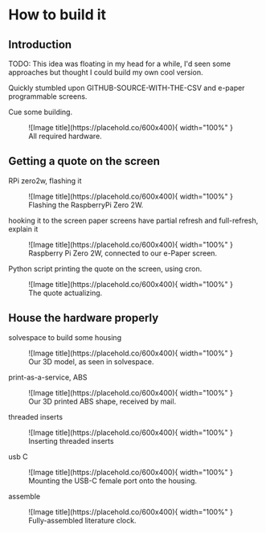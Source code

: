 # How to build it

## Introduction

TODO: This idea was floating in my head for a while, I'd seen some approaches but thought I could build my own cool version.

Quickly stumbled upon GITHUB-SOURCE-WITH-THE-CSV and e-paper programmable screens. 

Cue some building.

<figure markdown="span">
  ![Image title](https://placehold.co/600x400){ width="100%" }
  <figcaption>All required hardware.</figcaption>
</figure>

## Getting a quote on the screen

RPi zero2w, flashing it

<figure markdown="span">
  ![Image title](https://placehold.co/600x400){ width="100%" }
  <figcaption>Flashing the RaspberryPi Zero 2W.</figcaption>
</figure>

hooking it to the screen
paper screens have partial refresh and full-refresh, explain it

<figure markdown="span">
  ![Image title](https://placehold.co/600x400){ width="100%" }
  <figcaption>Raspberry Pi Zero 2W, connected to our e-Paper screen.</figcaption>
</figure>

Python script printing the quote on the screen, using cron.

<figure markdown="span">
  ![Image title](https://placehold.co/600x400){ width="100%" }
  <figcaption>The quote actualizing.</figcaption>
</figure>

## House the hardware properly

solvespace to build some housing

<figure markdown="span">
  ![Image title](https://placehold.co/600x400){ width="100%" }
  <figcaption>Our 3D model, as seen in solvespace.</figcaption>
</figure>

print-as-a-service, ABS

<figure markdown="span">
  ![Image title](https://placehold.co/600x400){ width="100%" }
  <figcaption>Our 3D printed ABS shape, received by mail.</figcaption>
</figure>

threaded inserts

<figure markdown="span">
  ![Image title](https://placehold.co/600x400){ width="100%" }
  <figcaption>Inserting threaded inserts</figcaption>
</figure>

usb C 

<figure markdown="span">
  ![Image title](https://placehold.co/600x400){ width="100%" }
  <figcaption>Mounting the USB-C female port onto the housing.</figcaption>
</figure>

assemble 

<figure markdown="span">
  ![Image title](https://placehold.co/600x400){ width="100%" }
  <figcaption>Fully-assembled literature clock.</figcaption>
</figure>
